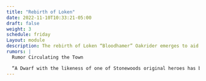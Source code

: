 ```yaml
---
title: "Rebirth of Loken"
date: 2022-11-10T10:33:21-05:00
draft: false
weight: 3
schedule: friday
Layout: module
description: The rebirth of Loken “Bloodhamer” Oakrider emerges to aid Stonewood in its war
rumors: |
  Rumor Circulating the Town

  “A Dwarf with the likeness of one of Stonewoods original heroes has been seen around town. Though his clothing and weapons may have changed, there is no mistaking his Red beard and his helmet. His voice inspires courage and confidence in those around him. Though he was thought to be long dead or moved onto Golden Halls, Loken Oakrider was his name. If this really is Loken, then the Bloody Fist are in for a world of pain!”
---
```


